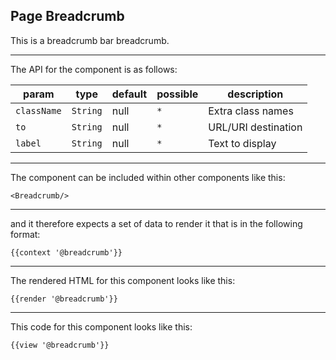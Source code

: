 ## Page Breadcrumb

This is a breadcrumb bar breadcrumb.

-----
The API for the component is as follows:

| param         | type       | default       | possible     | description           |
|---            |---         |---            |---           |---                    |
| `className`   | `String`   | null          | `*`          | Extra class names |
| `to`          | `String`   | null          | `*`          | URL/URI destination |
| `label`       | `String`   | null          | `*`          | Text to display |

-----
The component can be included within other components like this:

```
<Breadcrumb/>
```

-----
and it therefore expects a set of data to render it that is in the following format:

```
{{context '@breadcrumb'}}
```

-----
The rendered HTML for this component looks like this:

```
{{render '@breadcrumb'}}
```

-----
This code for this component looks like this:

```
{{view '@breadcrumb'}}
```
